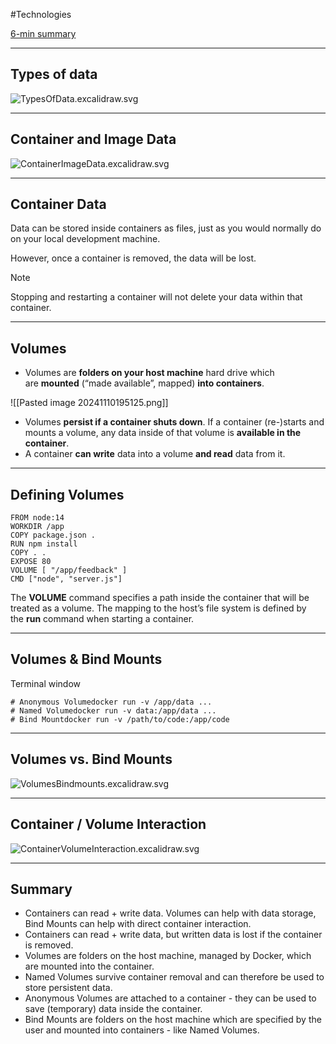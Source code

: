 #Technologies 

[6-min summary](https://www.youtube.com/watch?v=p2PH_YPCsis&t=21s)

---
## Types of data

![TypesOfData.excalidraw.svg](https://deep-thought.norwin.at/_astro/typesofdataexcalidraw.BdbiialS_1utMgb.svg)

---

## Container and Image Data

![ContainerImageData.excalidraw.svg](https://deep-thought.norwin.at/_astro/containerimagedataexcalidraw.3Kv1vvEt_Z1P0W5t.svg)

---

## Container Data

Data can be stored inside containers as files, just as you would normally do on your local development machine.

However, once a container is removed, the data will be lost.

Note

Stopping and restarting a container will not delete your data within that container.

---

## Volumes

- Volumes are **folders on your host machine** hard drive which are **mounted** (“made available”, mapped) **into containers**.

![[Pasted image 20241110195125.png]]

- Volumes **persist if a container shuts down**. If a container (re-)starts and mounts a volume, any data inside of that volume is **available in the container**.
- A container **can write** data into a volume **and read** data from it.

---

## Defining Volumes

```
FROM node:14
WORKDIR /app
COPY package.json .
RUN npm install
COPY . .
EXPOSE 80
VOLUME [ "/app/feedback" ]
CMD ["node", "server.js"]
```

The **VOLUME** command specifies a path inside the container that will be treated as a volume. The mapping to the host’s file system is defined by the **run** command when starting a container.

---

## Volumes & Bind Mounts

Terminal window

```
# Anonymous Volumedocker run -v /app/data ...
# Named Volumedocker run -v data:/app/data ...
# Bind Mountdocker run -v /path/to/code:/app/code
```

---

## Volumes vs. Bind Mounts

![VolumesBindmounts.excalidraw.svg](https://deep-thought.norwin.at/_astro/volumesbindmountsexcalidraw.B7sF5eqs_sPWso.svg)

---

## Container / Volume Interaction

![ContainerVolumeInteraction.excalidraw.svg](https://deep-thought.norwin.at/_astro/containervolumeinteractionexcalidraw.BitDGX8T_1nY975.svg)

---

## Summary

- Containers can read + write data. Volumes can help with data storage, Bind Mounts can help with direct container interaction.
- Containers can read + write data, but written data is lost if the container is removed.
- Volumes are folders on the host machine, managed by Docker, which are mounted into the container.
- Named Volumes survive container removal and can therefore be used to store persistent data.
- Anonymous Volumes are attached to a container - they can be used to save (temporary) data inside the container.
- Bind Mounts are folders on the host machine which are specified by the user and mounted into containers - like Named Volumes.